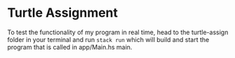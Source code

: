 # Turtle Assignment

To test the functionality of my program in real time, head to the turtle-assign folder in your terminal and  run
`stack run`
which will build and start the program that is called in app/Main.hs main.
